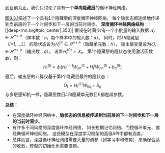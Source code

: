 到目前为止，我们只讨论了具有一个**单向隐藏层**的循环神经网络。

[图9.3.1](https://zh-v2.d2l.ai/chapter_recurrent-modern/deep-rnn.html#fig-deep-rnn)描述了一个具有**𝐿**个隐藏层的深度循环神经网络， 每个隐状态都连续地传递到当前层的下一个时间步和下一层的当前时间步。
**深度循环神经网络结构**：
![[deep-rnn.svg#pic_center| 350]]
假设在时间步𝑡有一个小批量的输入数据 $𝑋_𝑡∈𝑅^{𝑛×𝑑}$ （样本数：𝑛，每个样本中的输入数：𝑑）。 同时，将$𝑙th$隐藏层（𝑙=1,…,𝐿） 的隐状态设为$𝐻_𝑡^{(𝑙)}∈𝑅^{𝑛×ℎ}$（隐藏单元数：ℎ）， 输出层变量设为$𝑂_𝑡∈𝑅^{𝑛×𝑞}$ （输出数：𝑞）。 设置$𝐻_𝑡^{(0)}=𝑋_𝑡$， 第𝑙个隐藏层的隐状态使用激活函数𝜙𝑙，则：
$$H_t^{(l)}=\phi_l(H_t^{l-1}W_{xh}^{(l)} + H_t^{l}W_{hh}^{(l)} + b_h^{(l)})$$
最后，输出层的计算仅基于第𝑙个隐藏层最终的隐状态：
$$O_t = H_t^{(L)}W_{hq} + b_q$$
与多层感知机一样，隐藏层数目𝐿和隐藏单元数目ℎ都是超参数。

**总结：**
- 在深度循环神经网络中，**隐状态的信息被传递到当前层的下一时间步和下一层的当前时间步**。
- 有许多不同风格的深度循环神经网络， 如长短期记忆网络、门控循环单元、或经典循环神经网络。 这些模型在深度学习框架的高级API中都有涵盖。
- 总体而言，深度循环神经网络需要大量的调参（如学习率和修剪） 来确保合适的收敛，模型的初始化也需要谨慎。